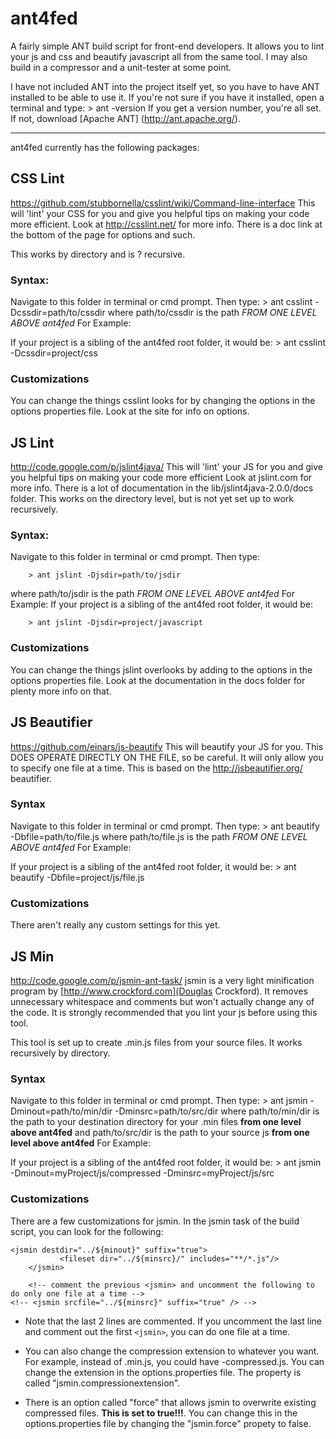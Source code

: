 # ant4fed 
A fairly simple ANT build script for front-end developers. It allows you
to lint your js and css and beautify javascript all from the same tool. I may also 
build in a compressor and a unit-tester at some point.

I have not included ANT into the project itself yet, so you have to have ANT
installed to be able to use it. If you're not sure if you have it installed, open
a terminal and type:
	> ant -version
If you get a version number, you're all set. If not, download [Apache ANT] (http://ant.apache.org/).

---

ant4fed currently has the following packages:

## CSS Lint 
<https://github.com/stubbornella/csslint/wiki/Command-line-interface> 
This will 'lint' your CSS for you and give you helpful tips on making your
code more efficient. Look at <http://csslint.net/> for more info. There is a doc
link at the bottom of the page for options and such.

This works by directory and is ? recursive.

### Syntax:
Navigate to this folder in terminal or cmd prompt. Then type:
	> ant csslint -Dcssdir=path/to/cssdir
where path/to/cssdir is the path *FROM ONE LEVEL ABOVE ant4fed* For Example:

If your project is a sibling of the ant4fed root folder, it would be:
	> ant csslint -Dcssdir=project/css

### Customizations
You can change the things csslint looks for by changing the options in the options
properties file. Look at the site for info on options.

## JS Lint
<http://code.google.com/p/jslint4java/>
This will 'lint' your JS for you and give you helpful tips on making your
code more efficient Look at jslint.com for more info. There is a lot of documentation
in the lib/jslint4java-2.0.0/docs folder. This works on the directory level, but is
not yet set up to work recursively.

### Syntax:
Navigate to this folder in terminal or cmd prompt. Then type:

		> ant jslint -Djsdir=path/to/jsdir

where path/to/jsdir is the path *FROM ONE LEVEL ABOVE ant4fed* For Example:
If your project is a sibling of the ant4fed root folder, it would be:

		> ant jslint -Djsdir=project/javascript


### Customizations
You can change the things jslint overlooks by adding to the options in the options
properties file. Look at the documentation in the docs folder for plenty more info on that.


## JS Beautifier
<https://github.com/einars/js-beautify>
This will beautify your JS for you. This DOES OPERATE DIRECTLY ON THE FILE,
so be careful. It will only allow you to specify one file at a time. This is based on the
<http://jsbeautifier.org/> beautifier.


### Syntax
Navigate to this folder in terminal or cmd prompt. Then type:
	> ant beautify -Dbfile=path/to/file.js
where path/to/file.js is the path *FROM ONE LEVEL ABOVE ant4fed* For Example:

If your project is a sibling of the ant4fed root folder, it would be:
	> ant beautify -Dbfile=project/js/file.js


### Customizations 
There aren't really any custom settings for this yet.


## JS Min
<http://code.google.com/p/jsmin-ant-task/>
jsmin is a very light minification program by [http://www.crockford.com](Douglas Crockford). It
removes unnecessary whitespace and comments but won't actually change any of the code. It is
strongly recommended that you lint your js before using this tool.

This tool is set up to create .min.js files from your source files. It works recursively by
directory.

### Syntax
Navigate to this folder in terminal or cmd prompt. Then type:
	> ant jsmin -Dminout=path/to/min/dir -Dminsrc=path/to/src/dir
where path/to/min/dir is the path to your destination directory for your .min files **from one level above ant4fed**
and path/to/src/dir is the path to your source js **from one level above ant4fed** For Example:

If your project is a sibling of the ant4fed root folder, it would be:
	> ant jsmin -Dminout=myProject/js/compressed -Dminsrc=myProject/js/src


### Customizations 
There are a few customizations for jsmin. In the jsmin task of the build script, you can look for the following:
	
	<jsmin destdir="../${minout}" suffix="true">
		       <fileset dir="../${minsrc}/" includes="**/*.js"/>
		</jsmin>
		
		<!-- comment the previous <jsmin> and uncomment the following to do only one file at a time -->
	<!-- <jsmin srcfile="../${minsrc}" suffix="true" /> -->
	
*	Note that the last 2 lines are commented. If you uncomment the last line and comment out the first ``<jsmin>``, you
	can do one file at a time. 
	
*	You can also change the compression extension to whatever you want. For example, instead of .min.js, you could
	have -compressed.js. You can change the extension in the options.properties file. The property is called
	"jsmin.compressionextension".
	
*	There is an option called "force" that allows jsmin to overwrite existing compressed files. **This is set to true!!!**.
	You can change this in the options.properties file by changing the "jsmin.force" propety to false.
